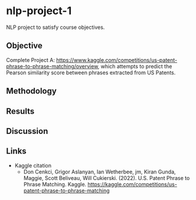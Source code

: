 # nlp-project-1
NLP project to satisfy course objectives.  

## Objective
Complete Project A: https://www.kaggle.com/competitions/us-patent-phrase-to-phrase-matching/overview,
which attempts to predict the Pearson similarity score between phrases extracted from US Patents.

## Methodology

## Results

## Discussion

## Links
* Kaggle citation
  - Don Cenkci, Grigor Aslanyan, Ian Wetherbee, jm, Kiran Gunda, Maggie, Scott Beliveau, Will Cukierski. (2022). U.S. Patent Phrase to Phrase Matching. Kaggle. https://kaggle.com/competitions/us-patent-phrase-to-phrase-matching
